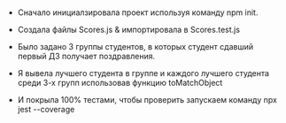 #
* Сначало инициалзировала проект используя команду npm init.

* Создала файлы Scores.js & импортировала в Scores.test.js

* Было задано 3 группы студентов, в которых студент сдавший первый ДЗ получает поздравления.

* Я вывела лучшего студента в группе и каждого лучшего студента среди 3-х групп использовав функцию toMatchObject

* И покрыла 100% тестами, чтобы проверить запускаем команду npx jest --coverage

